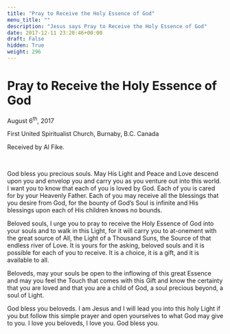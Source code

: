 ```yaml
---
title: "Pray to Receive the Holy Essence of God"
menu_title: ""
description: "Jesus says Pray to Receive the Holy Essence of God"
date: 2017-12-11 23:20:46+00:00
draft: False
hidden: True
weight: 296
---
```

# Pray to Receive the Holy Essence of God

August 6<sup>th</sup>, 2017

First United Spiritualist Church, Burnaby, B.C. Canada

Received by Al Fike.

 

God bless you precious souls. May His Light and Peace and Love descend upon you and envelop you and carry you as you venture out into this world. I want you to know that each of you is loved by God. Each of you is cared for by your Heavenly Father. Each of you may receive all the blessings that you desire from God, for the bounty of God’s Soul is infinite and His blessings upon each of His children knows no bounds. 

Beloved souls, I urge you to pray to receive the Holy Essence of God into your souls and to walk in this Light, for it will carry you to at-onement with the great source of All, the Light of a Thousand Suns, the Source of that endless river of Love. It is yours for the asking, beloved souls and it is possible for each of you to receive. It is a choice, it is a gift, and it is available to all. 

Beloveds, may your souls be open to the inflowing of this great Essence and may you feel the Touch that comes with this Gift and know the certainty that you are loved and that you are a child of God, a soul precious beyond, a soul of Light. 

God bless you beloveds. I am Jesus and I will lead you into this holy Light if you but follow this simple prayer and open yourselves to what God may give to you. I love you beloveds, I love you. God bless you.


